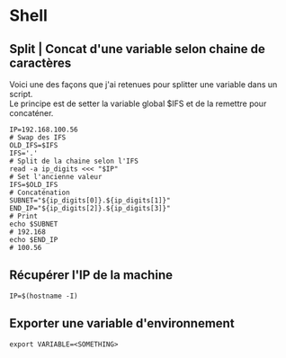 # Shell

## Split | Concat d'une variable selon chaine de caractères
Voici une des façons que j'ai retenues pour splitter une variable dans un script.  
Le principe est de setter la variable global $IFS et de la remettre pour concaténer.
```shell
IP=192.168.100.56
# Swap des IFS
OLD_IFS=$IFS
IFS='.'
# Split de la chaine selon l'IFS
read -a ip_digits <<< "$IP"
# Set l'ancienne valeur
IFS=$OLD_IFS
# Concaténation
SUBNET="${ip_digits[0]}.${ip_digits[1]}"
END_IP="${ip_digits[2]}.${ip_digits[3]}"
# Print
echo $SUBNET
# 192.168
echo $END_IP
# 100.56
```
## Récupérer l'IP de la machine
```shell
IP=$(hostname -I)
```
## Exporter une variable d'environnement
```shell
export VARIABLE=<SOMETHING>
```